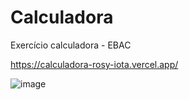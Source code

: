 # Calculadora

Exercício calculadora - EBAC

https://calculadora-rosy-iota.vercel.app/

![image](https://user-images.githubusercontent.com/86788255/187505868-a93cf7a0-cca5-4fa7-8356-7a401ffb1f59.png)
